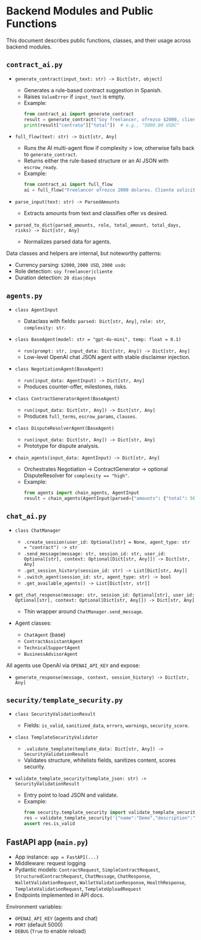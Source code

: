 # Backend Modules and Public Functions

This document describes public functions, classes, and their usage across backend modules.

## `contract_ai.py`

- `generate_contract(input_text: str) -> Dict[str, object]`
  - Generates a rule-based contract suggestion in Spanish.
  - Raises `ValueError` if `input_text` is empty.
  - Example:
    ```python
    from contract_ai import generate_contract
    result = generate_contract("Soy freelancer, ofrezco $2000, cliente solicita $5000, 20 días")
    print(result["contrato"]["total"])  # e.g., "5000.00 USDC"
    ```

- `full_flow(text: str) -> Dict[str, Any]`
  - Runs the AI multi-agent flow if complexity > low, otherwise falls back to `generate_contract`.
  - Returns either the rule-based structure or an AI JSON with `escrow_ready`.
  - Example:
    ```python
    from contract_ai import full_flow
    ai = full_flow("Freelancer ofrezco 2000 dolares. Cliente solicita 5000 dolares. 20 días.")
    ```

- `parse_input(text: str) -> ParsedAmounts`
  - Extracts amounts from text and classifies offer vs desired.

- `parsed_to_dict(parsed_amounts, role, total_amount, total_days, risks) -> Dict[str, Any]`
  - Normalizes parsed data for agents.

Data classes and helpers are internal, but noteworthy patterns:
- Currency parsing: `$2000`, `2000 USD`, `2000 usdc`
- Role detection: `soy freelancer|cliente`
- Duration detection: `20 días|days`

## `agents.py`

- `class AgentInput`
  - Dataclass with fields: `parsed: Dict[str, Any]`, `role: str`, `complexity: str`.

- `class BaseAgent(model: str = "gpt-4o-mini", temp: float = 0.1)`
  - `run(prompt: str, input_data: Dict[str, Any]) -> Dict[str, Any]`
  - Low-level OpenAI chat JSON agent with stable disclaimer injection.

- `class NegotiationAgent(BaseAgent)`
  - `run(input_data: AgentInput) -> Dict[str, Any]`
  - Produces counter-offer, milestones, risks.

- `class ContractGeneratorAgent(BaseAgent)`
  - `run(input_data: Dict[str, Any]) -> Dict[str, Any]`
  - Produces `full_terms`, `escrow_params`, `clauses`.

- `class DisputeResolverAgent(BaseAgent)`
  - `run(input_data: Dict[str, Any]) -> Dict[str, Any]`
  - Prototype for dispute analysis.

- `chain_agents(input_data: AgentInput) -> Dict[str, Any]`
  - Orchestrates Negotiation -> ContractGenerator -> optional DisputeResolver for `complexity == "high"`.
  - Example:
    ```python
    from agents import chain_agents, AgentInput
    result = chain_agents(AgentInput(parsed={"amounts": {"total": 5000}}, role="freelancer", complexity="medium"))
    ```

## `chat_ai.py`

- `class ChatManager`
  - `.create_session(user_id: Optional[str] = None, agent_type: str = "contract") -> str`
  - `.send_message(message: str, session_id: str, user_id: Optional[str], context: Optional[Dict[str, Any]]) -> Dict[str, Any]`
  - `.get_session_history(session_id: str) -> List[Dict[str, Any]]`
  - `.switch_agent(session_id: str, agent_type: str) -> bool`
  - `.get_available_agents() -> List[Dict[str, str]]`

- `get_chat_response(message: str, session_id: Optional[str], user_id: Optional[str], context: Optional[Dict[str, Any]]) -> Dict[str, Any]`
  - Thin wrapper around `ChatManager.send_message`.

- Agent classes:
  - `ChatAgent` (base)
  - `ContractAssistantAgent`
  - `TechnicalSupportAgent`
  - `BusinessAdvisorAgent`

All agents use OpenAI via `OPENAI_API_KEY` and expose:
- `generate_response(message, context, session_history) -> Dict[str, Any]`

## `security/template_security.py`

- `class SecurityValidationResult`
  - Fields: `is_valid`, `sanitized_data`, `errors`, `warnings`, `security_score`.

- `class TemplateSecurityValidator`
  - `.validate_template(template_data: Dict[str, Any]) -> SecurityValidationResult`
  - Validates structure, whitelists fields, sanitizes content, scores security.

- `validate_template_security(template_json: str) -> SecurityValidationResult`
  - Entry point to load JSON and validate.
  - Example:
    ```python
    from security.template_security import validate_template_security
    res = validate_template_security('{"name":"Demo","description":"Plantilla"}')
    assert res.is_valid
    ```

## FastAPI app (`main.py`)

- App instance: `app = FastAPI(...)`
- Middleware: request logging
- Pydantic models: `ContractRequest`, `SimpleContractRequest`, `StructuredContractRequest`, `ChatMessage`, `ChatResponse`, `WalletValidationRequest`, `WalletValidationResponse`, `HealthResponse`, `TemplateValidationRequest`, `TemplateUploadRequest`
- Endpoints implemented in API docs.

Environment variables:
- `OPENAI_API_KEY` (agents and chat)
- `PORT` (default 5000)
- `DEBUG` (`True` to enable reload)
